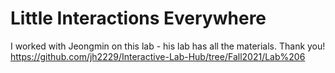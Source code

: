 # Little Interactions Everywhere

I worked with Jeongmin on this lab - his lab has all the materials. Thank you!
https://github.com/jh2229/Interactive-Lab-Hub/tree/Fall2021/Lab%206
